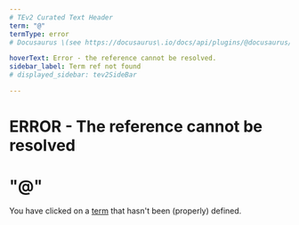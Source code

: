```yaml
---
# TEv2 Curated Text Header
term: "@"
termType: error
# Docusaurus \(see https://docusaurus\.io/docs/api/plugins/@docusaurus/plugin-content-docs#markdown-front-matter\):

hoverText: Error - the reference cannot be resolved.
sidebar_label: Term ref not found
# displayed_sidebar: tev2SideBar

---
```


# ERROR - The reference cannot be resolved

# "@"

You have clicked on a [term](@) that hasn't been (properly) defined.